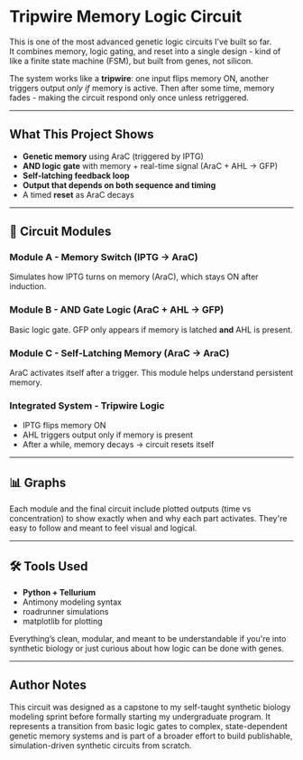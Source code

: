 # Tripwire Memory Logic Circuit

This is one of the most advanced genetic logic circuits I’ve built so far.  
It combines memory, logic gating, and reset into a single design - kind of like a finite state machine (FSM), but built from genes, not silicon.

The system works like a **tripwire**: one input flips memory ON, another triggers output *only if* memory is active. Then after some time, memory fades - making the circuit respond only once unless retriggered.

---

## What This Project Shows

- **Genetic memory** using AraC (triggered by IPTG)
- **AND logic gate** with memory + real-time signal (AraC + AHL -> GFP)
- **Self-latching feedback loop**
- **Output that depends on both sequence and timing**
- A timed **reset** as AraC decays

---

## 📁 Circuit Modules

### **Module A - Memory Switch (IPTG -> AraC)**
Simulates how IPTG turns on memory (AraC), which stays ON after induction.

### **Module B - AND Gate Logic (AraC + AHL -> GFP)**
Basic logic gate. GFP only appears if memory is latched **and** AHL is present.

### **Module C - Self-Latching Memory (AraC -> AraC)**
AraC activates itself after a trigger. This module helps understand persistent memory.

### **Integrated System - Tripwire Logic**
- IPTG flips memory ON  
- AHL triggers output only if memory is present  
- After a while, memory decays → circuit resets itself

---

## 📊 Graphs

Each module and the final circuit include plotted outputs (time vs concentration) to show exactly when and why each part activates. They're easy to follow and meant to feel visual and logical.

---

## 🛠 Tools Used

- **Python + Tellurium**  
- Antimony modeling syntax  
- roadrunner simulations  
- matplotlib for plotting

Everything’s clean, modular, and meant to be understandable if you're into synthetic biology or just curious about how logic can be done with genes.

---

## Author Notes

This circuit was designed as a capstone to my self-taught synthetic biology modeling sprint before formally starting my undergraduate program. It represents a transition from basic logic gates to complex, state-dependent genetic memory systems and is part of a broader effort to build publishable, simulation-driven synthetic circuits from scratch.
